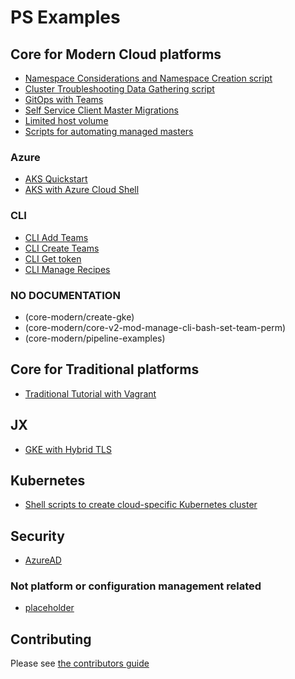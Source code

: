 # PS Examples

## Core for Modern Cloud platforms

* [Namespace Considerations and Namespace Creation script](core-modern/namespace-considerations-and-namespace-creation-script/README.md)
* [Cluster Troubleshooting Data Gathering script](core-modern/troubleshooting-data/README.md)
* [GitOps with Teams](core-modern/modern-teams-gitops/README.adoc)
* [Self Service Client Master Migrations](core-modern/self-service-migrate-cm-to-mm/README.md)
* [Limited host volume](core-modern/usecase-limited-host-volume/usecase.adoc)
* [Scripts for automating managed masters](core-modern/managed-master-automation)

### Azure

* [AKS Quickstart](core-modern/cluster-build/README.md)
* [AKS with Azure Cloud Shell](core-modern/core-v2-mod-manage-cli-bash-aks-quickstart/CoreHelmInstallonAKSAzureCloudShellQuickstart.MD)

### CLI

* [CLI Add Teams](core-modern/cli-add-teams/README.md)
* [CLI Create Teams](core-modern/core-v2-mod-manage-cli-bash-create-teams/README.adoc)
* [CLI Get token](core-modern/core-v2-mod-manage-cli-bash-get-token/README.adoc)
* [CLI Manage Recipes](core-modern/core-v2-mod-manage-cli-bash-manage-recipes/README.adoc)

### NO DOCUMENTATION

* (core-modern/create-gke)
* (core-modern/core-v2-mod-manage-cli-bash-set-team-perm)
* (core-modern/pipeline-examples)

## Core for Traditional platforms

* [Traditional Tutorial with Vagrant](core-traditional/core-v2-trad-arch-vagrant-basic-example/README.adoc)

## JX

* [GKE with Hybrid TLS](jenkins-x/jx-hybrid-tls/gke-hybrid-tls-guide.adoc)

## Kubernetes

* [Shell scripts to create cloud-specific Kubernetes cluster](k8s/sh-create-k8s-cluster/README.md)

## Security

* [AzureAD](security/azure-ad/azure-ad.adoc)

### Not platform or configuration management related

* [placeholder](configuration/README.md)

## Contributing

Please see [the contributors guide](CONTRIBUTING.md)
